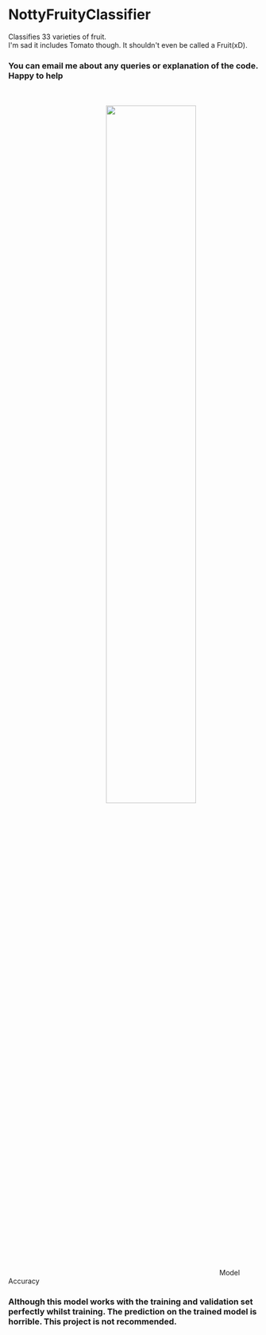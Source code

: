 # NottyFruityClassifier
Classifies 33 varieties of fruit. </br> I'm sad it includes Tomato though. It shouldn't even be called a Fruit(xD).
</br>
### You can email me about any queries or explanation of the code. Happy to help
</br>
</br>
&nbsp; &nbsp; &nbsp; &nbsp; &nbsp; &nbsp; &nbsp; &nbsp; &nbsp; &nbsp; &nbsp; &nbsp; &nbsp; &nbsp; &nbsp; &nbsp; &nbsp; &nbsp; &nbsp; &nbsp; &nbsp; &nbsp; &nbsp; &nbsp; &nbsp; <img src="https://user-images.githubusercontent.com/45201620/113436386-4269af80-9402-11eb-830d-eaeacbeebdb7.png" width="60%"></img>
</br >
&nbsp; &nbsp; &nbsp; &nbsp; &nbsp; &nbsp; &nbsp; &nbsp; &nbsp; &nbsp; &nbsp; &nbsp; &nbsp; &nbsp; &nbsp; &nbsp; &nbsp; &nbsp; &nbsp; &nbsp; &nbsp; &nbsp; &nbsp; &nbsp; &nbsp; &nbsp; &nbsp; &nbsp; &nbsp; &nbsp; &nbsp; &nbsp; &nbsp; &nbsp; &nbsp; &nbsp; &nbsp; &nbsp; &nbsp; &nbsp; &nbsp; &nbsp; &nbsp; &nbsp; &nbsp; &nbsp; &nbsp; &nbsp; &nbsp; &nbsp; &nbsp; &nbsp; &nbsp; &nbsp; Model Accuracy


### Although this model works with the training and validation set perfectly whilst training. The prediction on the trained model is horrible. This project is not recommended. 
